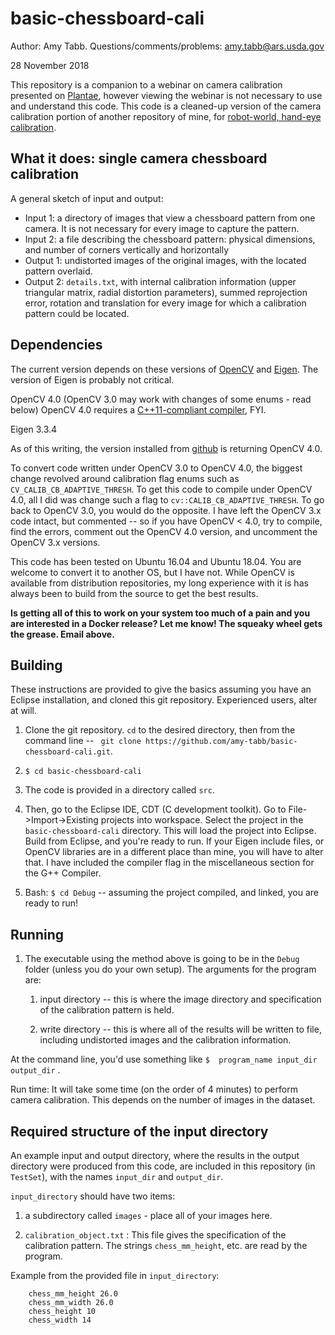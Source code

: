 # basic-chessboard-cali

Author: Amy Tabb.  Questions/comments/problems: amy.tabb@ars.usda.gov

28 November 2018

This repository is a companion to a webinar on camera calibration presented on [Plantae](https://plantae.org/), however viewing the webinar is not necessary to use and understand this code.  This code is a cleaned-up version of the camera calibration portion of another repository of mine, for [robot-world, hand-eye calibration](https://github.com/amy-tabb/RWHEC-Tabb-AhmadYousef).   

## What it does: single camera chessboard calibration
 A general sketch of input and output:

* Input 1: a directory of images that view a chessboard pattern from one camera.  It is not necessary for every image to capture the pattern.
* Input 2: a file describing the chessboard pattern: physical dimensions, and number of corners vertically and horizontally
* Output 1: undistorted images of the original images, with the located pattern overlaid.
* Output 2: `details.txt`, with internal calibration information (upper triangular matrix, radial distortion parameters), summed reprojection error, rotation and translation for every image for which a calibration pattern could be located.

## Dependencies

The current version depends on these versions of [OpenCV](http://opencv.org/) and [Eigen](http://eigen.tuxfamily.org/index.php?title=Main_Page).  The version of Eigen is probably not critical.

OpenCV 4.0 (OpenCV 3.0 may work with changes of some enums - read below)  OpenCV 4.0 requires a [C++11-compliant compiler](https://opencv.org/opencv-4-0-0.html), FYI.

Eigen 3.3.4

As of this writing, the version installed from [github](https://github.com/opencv/opencv) is returning OpenCV 4.0.

To convert code written under OpenCV 3.0 to OpenCV 4.0, the biggest change revolved around calibration flag enums such as `CV_CALIB_CB_ADAPTIVE_THRESH`.  To get this code to compile under OpenCV 4.0, all I did was change such a flag to `cv::CALIB_CB_ADAPTIVE_THRESH`.  To go back to OpenCV 3.0, you would do the opposite.  I have left the OpenCV 3.x code intact, but commented -- so if you have OpenCV < 4.0, try to compile, find the errors, comment out the OpenCV 4.0 version, and uncomment the OpenCV 3.x versions.  

This code has been tested on Ubuntu 16.04 and Ubuntu 18.04.  You are welcome to convert it to another OS, but I have not.  While OpenCV is available from distribution repositories, my long experience with it is has always been to build from the source to get the best results.

**Is getting all of this to work on your system too much of a pain and you are interested in a Docker release?  Let me know!  The squeaky wheel gets the grease.  Email above.**


## Building 

These instructions are provided to give the basics assuming you have an Eclipse installation, and cloned this git repository.  Experienced users, alter at will.


1. Clone the git repository.  `cd` to the desired directory, then from the command line  -- ` git clone https://github.com/amy-tabb/basic-chessboard-cali.git`.  

2. `$ cd basic-chessboard-cali`

3. The code is provided in a directory called `src`.  

4. Then, go to the Eclipse IDE, CDT (C development toolkit). Go to File->Import->Existing projects into workspace. Select the project in the `basic-chessboard-cali` directory.  This will load the project into Eclipse.  Build from Eclipse, and you're ready to run.  If your Eigen include files, or OpenCV libraries are in a different place than mine, you will have to alter that.  I have included the compiler flag in the miscellaneous section for the G++ Compiler.

5. Bash:  `$ cd Debug` -- assuming the project compiled, and linked, you are ready to run!

## Running

1. The executable using the method above is going to be in the `Debug` folder (unless you do your own setup).  The arguments for the program are:

	1. input directory -- this is where the image directory and specification of the calibration pattern is held.

	2. write directory -- this is where all of the results will be written to file, including undistorted images and the calibration information.
	
At the command line, you'd use something like `$  program_name input_dir output_dir` .

Run time:
It will take some time (on the order of 4 minutes) to perform camera calibration.  This depends on the number of images in the dataset.

## Required structure of the input directory

An example input and output directory, where the results in the output directory were produced from this code, are included in this repository (in `TestSet`), with the names `input_dir` and `output_dir`.   

`input_directory` should have two items:

1. a subdirectory called `images` - place all of your images here.

2. `calibration_object.txt` : This file gives the specification of the calibration pattern. The strings `chess_mm_height`, etc. are read by the program. 

Example from the provided file in `input_directory`:

```
	chess_mm_height 26.0
	chess_mm_width 26.0
	chess_height 10
	chess_width 14
```

